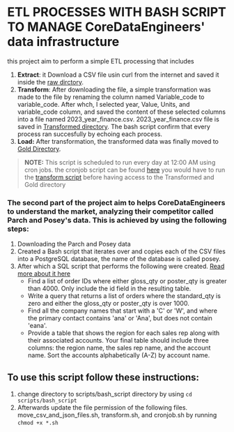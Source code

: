 # ETL PROCESSES WITH BASH SCRIPT TO MANAGE CoreDataEngineers' data infrastructure

this project aim to perform a simple ETL processing that includes

1. **Extract**: it Download a CSV file usin curl from the internet and saved it
   inside the [raw dirctory](./raw/).
2. **Transform**: After downloading the file, a simple transformation was made
   to the file by renaming the column named Variable_code to variable_code.
   After whch, I selected year, Value, Units, and variable_code column, and
   saved the content of these selected columns into a file named
   2023_year_finance.csv. 2023_year_finance.csv file is saved in
   [Transformed directory](./Transformed/). The bash script confirm that every
   process ran succesfully by echoing each process.
3. **Load:** After transformation, the transformed data was finally moved to
   [Gold Directory](./Gold/).

> **NOTE:** This script is scheduled to run every day at 12:00 AM using cron
> jobs. the cronjob script can be found
> [here](./scripts/bash_scripts/cronjob.sh) you would have to run the
> [transform script](./scripts/bash_scripts/transform.sh) before having access
> to the Transformed and Gold directory

### The second part of the project aim to helps CoreDataEngineers to understand the market, analyzing their competitor called Parch and Posey's data. This is achieved by using the following steps:

1. Downloading the Parch and Posey data
2. Created a Bash script that iterates over and copies each of the CSV files
   into a PostgreSQL database, the name of the database is called posey.
3. After which a SQL script that performs the following were created.
   [Read more about it here](./scripts/sql_scripts/README.md)
    - Find a list of order IDs where either gloss_qty or poster_qty is greater
      than 4000. Only include the id field in the resulting table.
    - Write a query that returns a list of orders where the standard_qty is zero
      and either the gloss_qty or poster_qty is over 1000.
    - Find all the company names that start with a 'C' or 'W', and where the
      primary contact contains 'ana' or 'Ana', but does not contain 'eana'.
    - Provide a table that shows the region for each sales rep along with their
      associated accounts. Your final table should include three columns: the
      region name, the sales rep name, and the account name. Sort the accounts
      alphabetically (A-Z) by account name.

## To use this script follow these instructions:

1. change directory to scripts/bash_script directory by using
   `cd scripts/bash_script`
2. Afterwards update the file permission of the following files.
   move_csv_and_json_files.sh, transform.sh, and cronjob.sh by running
   `chmod +x *.sh`

